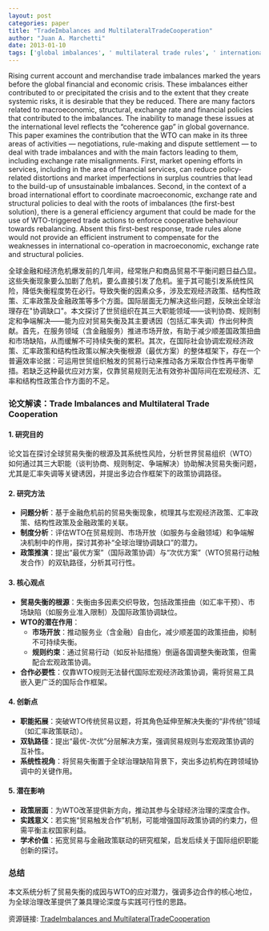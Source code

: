 ```yaml
---
layout: post
categories: paper
title: "TradeImbalances and MultilateralTradeCooperation"
author: "Juan A. Marchetti"
date: 2013-01-10
tags: ['global imbalances', ' multilateral trade rules', ' international governance']
---
```


Rising current account and merchandise trade imbalances marked the years before the global financial and economic crisis. These imbalances either contributed to or precipitated the crisis and to the extent that they create systemic risks, it is desirable that they be reduced. There are many factors related to macroeconomic, structural, exchange rate and financial policies that contributed to the imbalances. The inability to manage these issues at the international level reflects the “coherence gap” in global governance. This paper examines the contribution that the WTO can make in its three areas of activities — negotiations, rule-making and dispute settlement — to deal with trade imbalances and with the main factors leading to them, including exchange rate misalignments. First, market opening efforts in services, including in the area of financial services, can reduce policy-related distortions and market imperfections in surplus countries that lead to the build-up of unsustainable imbalances. Second, in the context of a broad international effort to coordinate macroeconomic, exchange rate and structural policies to deal with the roots of imbalances (the first-best solution), there is a general efficiency argument that could be made for the use of WTO-triggered trade actions to enforce cooperative behaviour towards rebalancing. Absent this first-best response, trade rules alone would not provide an efficient instrument to compensate for the weaknesses in international co-operation in macroeconomic, exchange rate and structural policies.

全球金融和经济危机爆发前的几年间，经常账户和商品贸易不平衡问题日益凸显。这些失衡现象要么加剧了危机，要么直接引发了危机。鉴于其可能引发系统性风险，降低失衡程度势在必行。导致失衡的因素众多，涉及宏观经济政策、结构性政策、汇率政策及金融政策等多个方面。国际层面无力解决这些问题，反映出全球治理存在"协调缺口"。本文探讨了世贸组织在其三大职能领域——谈判协商、规则制定和争端解决——能为应对贸易失衡及其主要诱因（包括汇率失调）作出何种贡献。首先，在服务领域（含金融服务）推进市场开放，有助于减少顺差国政策扭曲和市场缺陷，从而缓解不可持续失衡的累积。其次，在国际社会协调宏观经济政策、汇率政策和结构性政策以解决失衡根源（最优方案）的整体框架下，存在一个普遍效率论据：可运用世贸组织触发的贸易行动来推动各方采取合作性再平衡举措。若缺乏这种最优应对方案，仅靠贸易规则无法有效弥补国际间在宏观经济、汇率和结构性政策合作方面的不足。

### **论文解读：Trade Imbalances and Multilateral Trade Cooperation**  

#### **1. 研究目的**  
论文旨在探讨全球贸易失衡的根源及其系统性风险，分析世界贸易组织（WTO）如何通过其三大职能（谈判协商、规则制定、争端解决）协助解决贸易失衡问题，尤其是汇率失调等关键诱因，并提出多边合作框架下的政策协调路径。  

#### **2. 研究方法**  
- **问题分析**：基于金融危机前的贸易失衡现象，梳理其与宏观经济政策、汇率政策、结构性政策及金融政策的关联。  
- **制度分析**：评估WTO在贸易规则、市场开放（如服务与金融领域）和争端解决机制中的作用，探讨其弥补“全球治理协调缺口”的潜力。  
- **政策推演**：提出“最优方案”（国际政策协调）与“次优方案”（WTO贸易行动触发合作）的双轨路径，分析其可行性。  

#### **3. 核心观点**  
- **贸易失衡的根源**：失衡由多因素交织导致，包括政策扭曲（如汇率干预）、市场缺陷（如服务业准入限制）及国际政策协调缺位。  
- **WTO的潜在作用**：  
  - **市场开放**：推动服务业（含金融）自由化，减少顺差国的政策扭曲，抑制不可持续失衡。  
  - **规则约束**：通过贸易行动（如反补贴措施）倒逼各国调整失衡政策，但需配合宏观政策协调。  
- **合作必要性**：仅靠WTO规则无法替代国际宏观经济政策协调，需将贸易工具嵌入更广泛的国际合作框架。  

#### **4. 创新点**  
- **职能拓展**：突破WTO传统贸易议题，将其角色延伸至解决失衡的“非传统”领域（如汇率政策联动）。  
- **双轨路径**：提出“最优-次优”分层解决方案，强调贸易规则与宏观政策协调的互补性。  
- **系统性视角**：将贸易失衡置于全球治理缺陷背景下，突出多边机构在跨领域协调中的关键作用。  

#### **5. 潜在影响**  
- **政策层面**：为WTO改革提供新方向，推动其参与全球经济治理的深度合作。  
- **实践意义**：若实施“贸易触发合作”机制，可能增强国际政策协调的约束力，但需平衡主权国家利益。  
- **学术价值**：拓宽贸易与金融政策联动的研究框架，启发后续关于国际组织职能创新的探讨。  

### **总结**  
本文系统分析了贸易失衡的成因与WTO的应对潜力，强调多边合作的核心地位，为全球治理改革提供了兼具理论深度与实践可行性的思路。

资源链接: [TradeImbalances and MultilateralTradeCooperation](https://papers.ssrn.com/sol3/papers.cfm?abstract_id=2198789)
